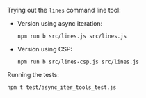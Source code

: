 Trying out the `lines` command line tool:

* Version using async iteration:

    ```text
    npm run b src/lines.js src/lines.js
    ```

* Version using CSP:

    ```text
    npm run b src/lines-csp.js src/lines.js
    ```

Running the tests:

```text
npm t test/async_iter_tools_test.js
```
